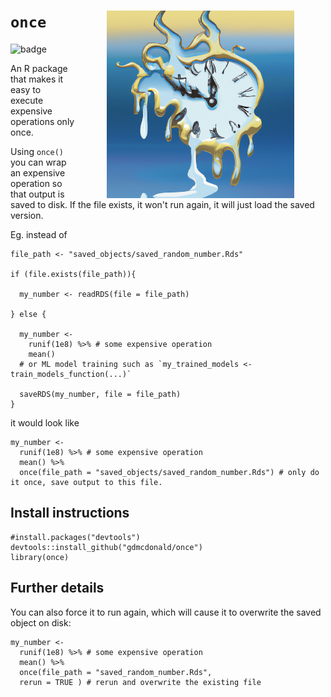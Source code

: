 # `once`  <img src="man/figures/once.png" width="300" align="right" style="margin:0px 50px" />

<!-- badges: start -->
<img src="https://github.com/gdmcdonald/once/actions/workflows/r.yml/badge.svg" alt="badge">
<!-- badges: end -->

An R package that makes it easy to execute expensive operations only once.


Using `once()` you can wrap an expensive operation so that output is saved to disk. If the file exists, it won't run again, it will just load the saved version. 

Eg. instead of 

```{r}
file_path <- "saved_objects/saved_random_number.Rds"

if (file.exists(file_path)){

  my_number <- readRDS(file = file_path)

} else {

  my_number <-
    runif(1e8) %>% # some expensive operation
    mean()
  # or ML model training such as `my_trained_models <- train_models_function(...)`
  
  saveRDS(my_number, file = file_path)
}
```

it would look like

```{r}
my_number <-
  runif(1e8) %>% # some expensive operation
  mean() %>%
  once(file_path = "saved_objects/saved_random_number.Rds") # only do it once, save output to this file.
```

## Install instructions

```{r}
#install.packages("devtools")
devtools::install_github("gdmcdonald/once")
library(once)
```
## Further details

You can also force it to run again, which will cause it to overwrite the saved object on disk:

```{r}
my_number <-
  runif(1e8) %>% # some expensive operation
  mean() %>%
  once(file_path = "saved_random_number.Rds",
  rerun = TRUE ) # rerun and overwrite the existing file
```
